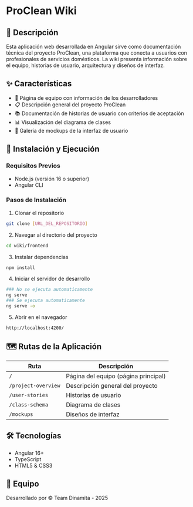 # ProClean Wiki

## 📝 Descripción
Esta aplicación web desarrollada en Angular sirve como documentación técnica del proyecto ProClean, una plataforma que conecta a usuarios con profesionales de servicios domésticos. La wiki presenta información sobre el equipo, historias de usuario, arquitectura y diseños de interfaz.

## ✨ Características
- 👥 Página de equipo con información de los desarrolladores
- 📋 Descripción general del proyecto ProClean
- 📚 Documentación de historias de usuario con criterios de aceptación
- 📊 Visualización del diagrama de clases
- 🎨 Galería de mockups de la interfaz de usuario

## 🚀 Instalación y Ejecución

### Requisitos Previos
- Node.js (versión 16 o superior)
- Angular CLI

### Pasos de Instalación

1. Clonar el repositorio
```bash
git clone [URL_DEL_REPOSITORIO]
```

2. Navegar al directorio del proyecto
```bash
cd wiki/frontend
```

3. Instalar dependencias
```bash
npm install
```

4. Iniciar el servidor de desarrollo
```bash
### No se ejecuta automaticamente
ng serve
### Se ejecuta automaticamente
ng serve -o
```

5. Abrir en el navegador
```
http://localhost:4200/
```

## 🗺️ Rutas de la Aplicación

| Ruta | Descripción |
|------|-------------|
| `/` | Página del equipo (página principal) |
| `/project-overview` | Descripción general del proyecto |
| `/user-stories` | Historias de usuario |
| `/class-schema` | Diagrama de clases |
| `/mockups` | Diseños de interfaz |

## 🛠️ Tecnologías

- Angular 16+
- TypeScript
- HTML5 & CSS3

## 👥 Equipo
Desarrollado por © Team Dinamita - 2025